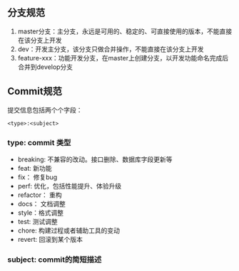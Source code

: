 ## 分支规范

1. master分支：主分支，永远是可用的、稳定的、可直接使用的版本，不能直接在该分支上开发
2. dev：开发主分支，该分支只做合并操作，不能直接在该分支上开发
3. feature-xxx：功能开发分支，在master上创建分支，以开发功能命名完成后合并到develop分支

## Commit规范

提交信息包括两个个字段：

```<type>:<subject>```

### type: commit 类型

- breaking: 不兼容的改动。接口删除、数据库字段更新等
- feat: 新功能
- fix： 修复bug
- perf: 优化，包括性能提升、体验升级
- refactor： 重构
- docs： 文档调整
- style：格式调整
- test: 测试调整
- chore: 构建过程或者辅助工具的变动
- revert: 回滚到某个版本

### subject: commit的简短描述